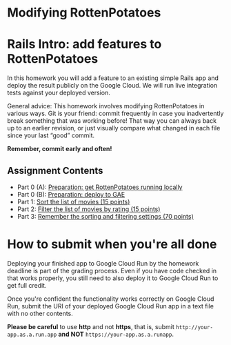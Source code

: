 Modifying RottenPotatoes
========================

# Rails Intro: add features to RottenPotatoes

In this homework you will add a feature to an existing simple Rails app
and deploy the result publicly on the Google Cloud. We
will run live integration tests against your deployed version. 

General advice:  This homework involves modifying RottenPotatoes in
various ways. Git is your friend: commit frequently in case you
inadvertently break something that was working before! That way you can
always back up to an earlier revision, or just visually compare what
changed in each file since your last “good” commit. 

**Remember, commit early and often!**

## Assignment Contents

* Part 0 (A): [Preparation: get RottenPotatoes running locally](docs/part_0_A.md)
* Part 0 (B): [Preparation: deploy to GAE](docs/part_0_B.md)
* Part 1: [Sort the list of movies (15 points)](docs/part_1.md)
* Part 2: [Filter the list of movies by rating (15 points)](docs/part_2.md)
* Part 3: [Remember the sorting and filtering settings (70 points)](docs/part_3.md)

# How to submit when you're all done

Deploying your finished app to Google Cloud Run by the homework deadline is part
of the grading process. Even if you have code checked in that works
properly, you still need to also deploy it to Google Cloud Run to get full
credit. 

Once you're confident the functionality works correctly on Google Cloud Run,
submit the 
URI of your deployed Google Cloud Run app in a text file with no other
contents. 

**Please be careful** to use **http** and not **https**, that is, 
submit `http://your-app.as.a.run.app` **and NOT**
`https://your-app.as.a.runapp`. 
